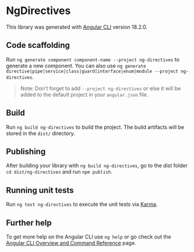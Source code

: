 # NgDirectives

This library was generated with [Angular CLI](https://github.com/angular/angular-cli) version 18.2.0.

## Code scaffolding

Run `ng generate component component-name --project ng-directives` to generate a new component. You can also use `ng generate directive|pipe|service|class|guard|interface|enum|module --project ng-directives`.
> Note: Don't forget to add `--project ng-directives` or else it will be added to the default project in your `angular.json` file. 

## Build

Run `ng build ng-directives` to build the project. The build artifacts will be stored in the `dist/` directory.

## Publishing

After building your library with `ng build ng-directives`, go to the dist folder `cd dist/ng-directives` and run `npm publish`.

## Running unit tests

Run `ng test ng-directives` to execute the unit tests via [Karma](https://karma-runner.github.io).

## Further help

To get more help on the Angular CLI use `ng help` or go check out the [Angular CLI Overview and Command Reference](https://angular.dev/tools/cli) page.
